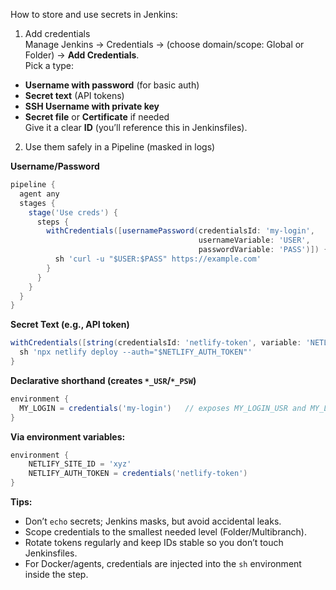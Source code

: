 How to store and use secrets in Jenkins:

1. Add credentials  
    Manage Jenkins → Credentials → (choose domain/scope: Global or Folder) → **Add Credentials**.  
    Pick a type:

- **Username with password** (for basic auth)
- **Secret text** (API tokens)
- **SSH Username with private key**
- **Secret file** or **Certificate** if needed  
    Give it a clear **ID** (you’ll reference this in Jenkinsfiles).

2. Use them safely in a Pipeline (masked in logs)

**Username/Password**

```groovy
pipeline {
  agent any
  stages {
    stage('Use creds') {
      steps {
        withCredentials([usernamePassword(credentialsId: 'my-login',
                                          usernameVariable: 'USER',
                                          passwordVariable: 'PASS')]) {
          sh 'curl -u "$USER:$PASS" https://example.com'
        }
      }
    }
  }
}
```

**Secret Text (e.g., API token)**

```groovy
withCredentials([string(credentialsId: 'netlify-token', variable: 'NETLIFY_AUTH_TOKEN')]) {
  sh 'npx netlify deploy --auth="$NETLIFY_AUTH_TOKEN"'
}
```

**Declarative shorthand (creates `*_USR`/`*_PSW`)**

```groovy
environment {
  MY_LOGIN = credentials('my-login')   // exposes MY_LOGIN_USR and MY_LOGIN_PSW
}
```

**Via environment variables:**
```groovy
environment {
	NETLIFY_SITE_ID = 'xyz'
	NETLIFY_AUTH_TOKEN = credentials('netlify-token')
}
```

**Tips:**
- Don’t `echo` secrets; Jenkins masks, but avoid accidental leaks.
- Scope credentials to the smallest needed level (Folder/Multibranch).
- Rotate tokens regularly and keep IDs stable so you don’t touch Jenkinsfiles.
- For Docker/agents, credentials are injected into the `sh` environment inside the step.